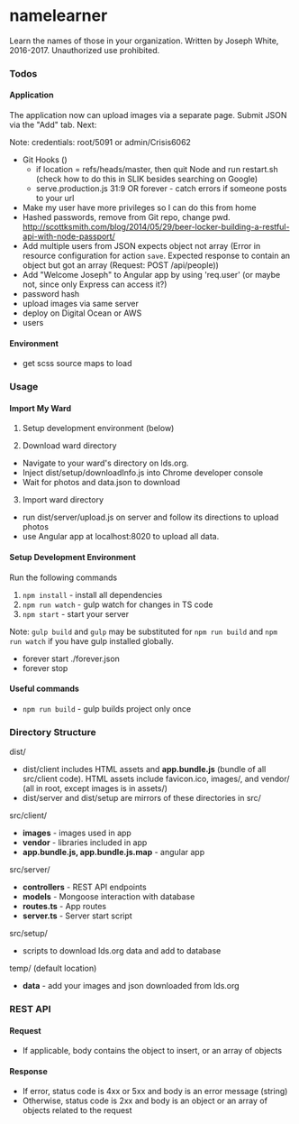 # namelearner

Learn the names of those in your organization. Written by Joseph White, 2016-2017. Unauthorized use prohibited.

### Todos

#### Application

The application now can upload images via a separate page. Submit JSON via the "Add" tab. Next:

Note: credentials: root/5091 or admin/Crisis6062

- Git Hooks ()
  * if location = refs/heads/master, then quit Node and run restart.sh (check how to do this in SLIK besides searching on Google)
  * serve.production.js 31:9 OR forever - catch errors if someone posts to your url
- Make my user have more privileges so I can do this from home
- Hashed passwords, remove from Git repo, change pwd. http://scottksmith.com/blog/2014/05/29/beer-locker-building-a-restful-api-with-node-passport/
- Add multiple users from JSON expects object not array (Error in resource configuration for action `save`.
  Expected response to contain an object but got an array (Request: POST /api/people))
- Add "Welcome Joseph" to Angular app by using 'req.user' (or maybe not, since only Express can access it?)
- password hash
- upload images via same server
- deploy on Digital Ocean or AWS
- users

#### Environment

- get scss source maps to load


### Usage

#### Import My Ward

1. Setup development environment (below)

2. Download ward directory 
- Navigate to your ward's directory on lds.org.
- Inject dist/setup/downloadInfo.js into Chrome developer console
- Wait for photos and data.json to download

3. Import ward directory
- run dist/server/upload.js on server and follow its directions to upload photos
- use Angular app at localhost:8020 to upload all data.

#### Setup Development Environment

Run the following commands
1. `npm install` - install all dependencies
2. `npm run watch` - gulp watch for changes in TS code
3. `npm start` - start your server

Note: `gulp build` and `gulp` may be substituted for 
`npm run build` and `npm run watch` if you have gulp installed globally.

- forever start ./forever.json
- forever stop

#### Useful commands
- `npm run build` - gulp builds project only once

### Directory Structure

dist/
- dist/client includes HTML assets and **app.bundle.js** (bundle of all src/client code).
  HTML assets include favicon.ico, images/, and vendor/ (all in root, except images is in assets/)
- dist/server and dist/setup are mirrors of these directories in src/

src/client/
- **images** - images used in app
- **vendor** - libraries included in app
- **app.bundle.js, app.bundle.js.map** - angular app

src/server/
- **controllers** - REST API endpoints
- **models** - Mongoose interaction with database
- **routes.ts** - App routes
- **server.ts** - Server start script

src/setup/
- scripts to download lds.org data and add to database
 
temp/ (default location)
- **data** - add your images and json downloaded from lds.org

### REST API

#### Request

- If applicable, body contains the object to insert, or an array of objects

#### Response

- If error, status code is 4xx or 5xx and body is an error message (string)
- Otherwise, status code is 2xx and body is an object or an array of objects
related to the request

